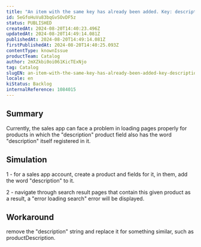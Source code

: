 ```yaml
---
title: "An item with the same key has already been added. Key: description"
id: 5eGfoHuVu83bqGvSOvDF5z
status: PUBLISHED
createdAt: 2024-08-20T14:40:23.496Z
updatedAt: 2024-08-20T14:49:14.081Z
publishedAt: 2024-08-20T14:49:14.081Z
firstPublishedAt: 2024-08-20T14:40:25.093Z
contentType: knownIssue
productTeam: Catalog
author: 2mXZkbi0oi061KicTExNjo
tag: Catalog
slugEN: an-item-with-the-same-key-has-already-been-added-key-description
locale: en
kiStatus: Backlog
internalReference: 1084015
---
```


## Summary


Currently, the sales app can face a problem in loading pages properly for products in which the "description" product field also has the word "description" itself registered in it.


##

## Simulation


1 - for a sales app account, create a product and fields for it, in them, add the word "description" to it.

2 - navigate through search result pages that contain this given product as a result, a "error loading search" error will be displayed.


##

## Workaround


remove the "description" string and replace it for something similar, such as productDescription.

